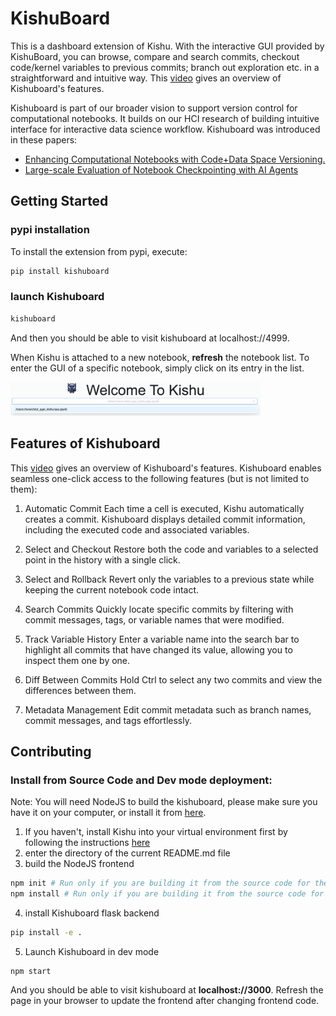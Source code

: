 # KishuBoard
This is a dashboard extension of Kishu. With the interactive GUI provided by KishuBoard, you can browse, compare and search commits, checkout code/kernel variables to previous commits; branch out exploration etc. in a straightforward and intuitive way. This [video](https://youtu.be/2RnUnlYUVLc) gives an overview of Kishuboard's features.

Kishuboard is part of our broader vision to support version control for computational notebooks. It builds on our HCI research of building intuitive interface for interactive data science workflow. Kishuboard was introduced in these papers:
- [Enhancing Computational Notebooks with Code+Data Space Versioning.](https://arxiv.org/abs/2504.01367)
- [Large-scale Evaluation of Notebook Checkpointing with AI Agents](https://arxiv.org/abs/2504.01377)
## Getting Started
### pypi installation
To install the extension from pypi, execute:

```bash
pip install kishuboard
```

### launch Kishuboard
```bash
kishuboard
```
And then you should be able to visit kishuboard at localhost://4999. 

When Kishu is attached to a new notebook, **refresh** the notebook list. To enter the GUI of a specific notebook, simply click on its entry in the list.

<img width="400" src="../docs/images/kishuboard_menu.png"/>

## Features of Kishuboard
This [video](https://youtu.be/2RnUnlYUVLc) gives an overview of Kishuboard's features. Kishuboard enables seamless one-click access to the following features (but is not limited to them):

1. Automatic Commit
Each time a cell is executed, Kishu automatically creates a commit. Kishuboard displays detailed commit information, including the executed code and associated variables.

2. Select and Checkout
Restore both the code and variables to a selected point in the history with a single click.

3. Select and Rollback
Revert only the variables to a previous state while keeping the current notebook code intact.

4. Search Commits
Quickly locate specific commits by filtering with commit messages, tags, or variable names that were modified.

5. Track Variable History
Enter a variable name into the search bar to highlight all commits that have changed its value, allowing you to inspect them one by one.

6. Diff Between Commits
Hold Ctrl to select any two commits and view the differences between them.

7. Metadata Management
Edit commit metadata such as branch names, commit messages, and tags effortlessly.

## Contributing

### Install from Source Code and Dev mode deployment:
Note: You will need NodeJS to build the kishuboard, please make sure you have it on your computer, or install it from [here](https://nodejs.org/en/download/).

1. If you haven't, install Kishu into your virtual environment first by following the instructions [here](README.md)
2. enter the directory of the current README.md file
3. build the NodeJS frontend
```bash
npm init # Run only if you are building it from the source code for the first time
npm install # Run only if you are building it from the source code for the first time
```
4. install Kishuboard flask backend
```bash
pip install -e .
```
5. Launch Kishuboard in dev mode
```
npm start
```
And you should be able to visit kishuboard at **localhost://3000**. Refresh the page in your browser to update the frontend after changing frontend code.